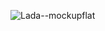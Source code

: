 ![Lada--mockupflat](https://user-images.githubusercontent.com/16628382/171300107-b27db1cc-00f6-495b-ba92-8926ae25cd03.png)
